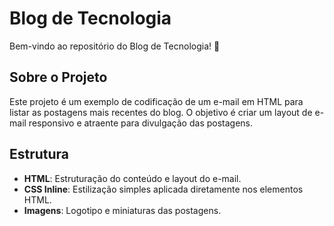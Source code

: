 # Blog de Tecnologia

Bem-vindo ao repositório do Blog de Tecnologia! 🎉

## Sobre o Projeto

Este projeto é um exemplo de codificação de um e-mail em HTML para listar as postagens mais recentes do blog. O objetivo é criar um layout de e-mail responsivo e atraente para divulgação das postagens.

## Estrutura

- **HTML**: Estruturação do conteúdo e layout do e-mail.
- **CSS Inline**: Estilização simples aplicada diretamente nos elementos HTML.
- **Imagens**: Logotipo e miniaturas das postagens.

